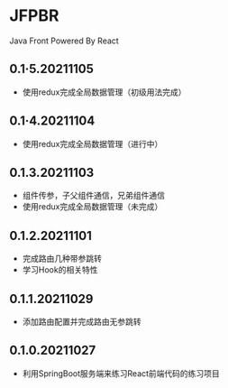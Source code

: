 # JFPBR
Java Front Powered By React

## 0.1·5.20211105
* 使用redux完成全局数据管理（初级用法完成）

## 0.1·4.20211104
* 使用redux完成全局数据管理（进行中）

## 0.1.3.20211103
* 组件传参，子父组件通信，兄弟组件通信  
* 使用redux完成全局数据管理（未完成）  

## 0.1.2.20211101
* 完成路由几种带参跳转  
* 学习Hook的相关特性  

## 0.1.1.20211029
* 添加路由配置并完成路由无参跳转  

## 0.1.0.20211027  
* 利用SpringBoot服务端来练习React前端代码的练习项目  
